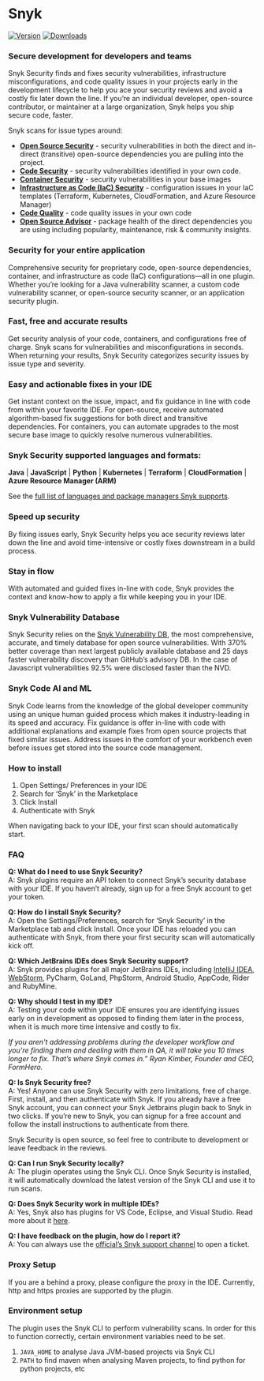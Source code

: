 # Snyk

[![Version](https://img.shields.io/jetbrains/plugin/v/10972.svg)](https://plugins.jetbrains.com/plugin/10972)
[![Downloads](https://img.shields.io/jetbrains/plugin/d/10972.svg)](https://plugins.jetbrains.com/plugin/10972)

<!-- Plugin description start -->
### Secure development for developers and teams
Snyk Security finds and fixes security vulnerabilities, infrastructure misconfigurations, and code quality issues
in your projects early in the development lifecycle to help you ace your security reviews and avoid a costly fix later
down the line. If you’re an individual developer, open-source contributor, or maintainer at a large organization, Snyk
helps you ship secure code, faster.

Snyk scans for issue types around:

- **[Open Source Security](https://snyk.io/product/open-source-security-management/)** - security vulnerabilities in both the direct and in-direct (transitive) open-source dependencies you are pulling into the project.
- **[Code Security](https://snyk.io/product/snyk-code/)** - security vulnerabilities identified in your own code.
- **[Container Security](https://snyk.io/product/container-vulnerability-management/)** - security vulnerabilities in your base images
- **[Infrastructure as Code (IaC) Security](https://snyk.io/product/infrastructure-as-code-security/)** - configuration issues in your IaC templates (Terraform, Kubernetes, CloudFormation, and Azure Resource Manager)
- **[Code Quality](https://snyk.io/product/snyk-code/)** - code quality issues in your own code
- **[Open Source Advisor](https://snyk.io/advisor/)** - package health of the direct dependencies you are using including popularity, maintenance, risk & community insights.

### Security for your entire application
Comprehensive security for proprietary code, open-source dependencies, container, and infrastructure as code (IaC)
configurations—all in one plugin. Whether you’re looking for a Java vulnerability scanner, a custom code vulnerability
scanner, or open-source security scanner, or an application security plugin.

### Fast, free and accurate results
Get security analysis of your code, containers, and configurations free of charge. Snyk scans for vulnerabilities
and misconfigurations in seconds. When returning your results, Snyk Security categorizes security issues by issue type
and severity.

### Easy and actionable fixes in your IDE
Get instant context on the issue, impact, and fix guidance in line with code from within your favorite IDE.
For open-source, receive automated algorithm-based fix suggestions for both direct and transitive dependencies.
For containers, you can automate upgrades to the most secure base image to quickly resolve numerous vulnerabilities.

### Snyk Security supported languages and formats:
**Java** | **JavaScript** | **Python** | **Kubernetes** | **Terraform** | **CloudFormation** | **Azure Resource Manager (ARM)**

See the [full list of languages and package managers Snyk supports](https://snyk.co/ucWSd).

### Speed up security
By fixing issues early, Snyk Security helps you ace security reviews later down the line and avoid time-intensive
or costly fixes downstream in a build process.

### Stay in flow
With automated and guided fixes in-line with code, Snyk provides the context and know-how to apply a fix while keeping
you in your IDE.

### Snyk Vulnerability Database
Snyk Security relies on the [Snyk Vulnerability DB](https://security.snyk.io/), the most comprehensive, accurate,
and timely database for open source vulnerabilities. With 370% better coverage than next  largest publicly available
database and 25 days faster vulnerability discovery than GitHub’s advisory DB. In the case of Javascript vulnerabilities
92.5% were disclosed faster than the NVD.

### Snyk Code AI and ML
Snyk Code learns from the knowledge of the global developer community using an unique human guided process which makes
it industry-leading in its speed and accuracy. Fix guidance is offer in-line with code with additional explanations
and example fixes from open source projects that fixed similar issues. Address issues in the comfort of your workbench
even before issues get stored into the source code management.

### How to install

1. Open Settings/ Preferences in your IDE
2. Search for ‘Snyk’ in the Marketplace
3. Click Install
4. Authenticate with Snyk

When navigating back to your IDE, your first scan should automatically start.

### FAQ
**Q: What do I need to use Snyk Security?**<br>
A: Snyk plugins require an API token to connect Snyk’s security database with your IDE. If you haven’t already, sign up for a free Snyk account to get your token.

**Q: How do I install Snyk Security?**<br>
A: Open the Settings/Preferences,  search for ‘Snyk Security’ in the Marketplace tab and click Install. Once your IDE has reloaded you can authenticate with Snyk, from there your first security scan will automatically kick off.

**Q: Which JetBrains IDEs does Snyk Security support?**<br>
A: Snyk provides plugins for all major JetBrains IDEs, including [IntelliJ IDEA](https://snyk.io/lp/intellij-ide-plugin/), [WebStorm](https://snyk.io/lp/webstorm-ide-plugin/), PyCharm, GoLand, PhpStorm, Android Studio, AppCode, Rider and RubyMine.

**Q: Why should I test in my IDE?**<br>
A: Testing your code within your IDE ensures you are identifying issues early on in development as opposed to finding them later in the process, when it is much more time intensive and costly to fix.

_If you aren't addressing problems during the developer workflow and you're finding them and dealing with them in QA, it will take you 10 times longer to fix. That’s where Snyk comes in.” Ryan Kimber, Founder and CEO, FormHero._

**Q: Is Snyk Security free?**<br>
A: Yes! Anyone can use Snyk Security with zero limitations, free of charge. First, install, and then authenticate with Snyk. If you already have a free Snyk account, you can connect your Snyk Jetbrains plugin back to Snyk in two clicks. If you’re new to Snyk, you can signup for a free account and follow the install instructions to authenticate from there.

Snyk Security is open source, so feel free to contribute to development or leave feedback in the reviews.

**Q: Can I run Snyk Security locally?**<br>
A: The plugin operates using the Snyk CLI. Once Snyk Security is  installed, it will automatically download the latest version of the Snyk CLI and use it to run scans.

**Q: Does Snyk Security work in multiple IDEs?**<br>
A: Yes, Snyk also has plugins for VS Code, Eclipse, and Visual Studio. Read more about it [here](https://snyk.io/ide-plugins/).

**Q: I have feedback on the plugin, how do I report it?**<br>
A: You can always use the [official’s Snyk support channel](https://support.snyk.io/hc/en-us/requests/new) to open a ticket.
<!-- Plugin description end -->

### Proxy Setup
If you are a behind a proxy, please configure the proxy in the IDE. Currently, http and https proxies are supported by the plugin.

### Environment setup
The plugin uses the Snyk CLI to perform vulnerability scans. In order for this to function correctly,
certain environment variables need to be set.

1. `JAVA_HOME` to analyse Java JVM-based projects via Snyk CLI
2. `PATH` to find maven when analysing Maven projects, to find python for python projects, etc
